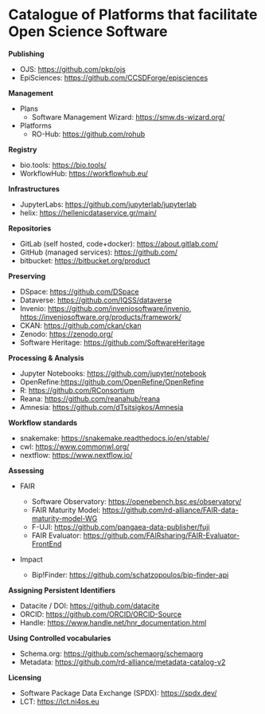 # Catalogue of Platforms that facilitate Open Science Software

**Publishing**  
- OJS: https://github.com/pkp/ojs
- EpiSciences: https://github.com/CCSDForge/episciences  

**Management**
- Plans
  - Software Management Wizard: https://smw.ds-wizard.org/
- Platforms
  - RO-Hub: https://github.com/rohub 

**Registry**
- bio.tools: https://bio.tools/
- WorkflowHub: https://workflowhub.eu/

**Infrastructures**
- JupyterLabs: https://github.com/jupyterlab/jupyterlab
- helix: https://hellenicdataservice.gr/main/

**Repositories**
- GitLab (self hosted, code+docker): https://about.gitlab.com/
- GitHub (managed services): https://github.com/
- bitbucket: https://bitbucket.org/product


**Preserving**  
- DSpace: https://github.com/DSpace  
- Dataverse: https://github.com/IQSS/dataverse 
- Invenio: https://github.com/inveniosoftware/invenio, https://inveniosoftware.org/products/framework/
- CKAN: https://github.com/ckan/ckan
- Zenodo: https://zenodo.org/
- Software Heritage: https://github.com/SoftwareHeritage 

**Processing & Analysis**  
- Jupyter Notebooks: https://github.com/jupyter/notebook 
- OpenRefine:https://github.com/OpenRefine/OpenRefine 
- R: https://github.com/RConsortium 
- Reana: https://github.com/reanahub/reana 
- Amnesia: https://github.com/dTsitsigkos/Amnesia 

**Workflow standards**
- snakemake: https://snakemake.readthedocs.io/en/stable/
- cwl: https://www.commonwl.org/
- nextflow: https://www.nextflow.io/

**Assessing**  
- FAIR
  - Software Observatory: https://openebench.bsc.es/observatory/
  - FAIR Maturity Model: https://github.com/rd-alliance/FAIR-data-maturity-model-WG 
  - F-UJI: https://github.com/pangaea-data-publisher/fuji 
  - FAIR Evaluator: https://github.com/FAIRsharing/FAIR-Evaluator-FrontEnd 

- Impact
  - Bip!Finder: https://github.com/schatzopoulos/bip-finder-api 

**Assigning Persistent Identifiers**  
- Datacite / DOI: https://github.com/datacite 
- ORCID: https://github.com/ORCID/ORCID-Source 
- Handle: https://www.handle.net/hnr_documentation.html 

**Using Controlled vocabularies**  
- Schema.org: https://github.com/schemaorg/schemaorg 
- Metadata: https://github.com/rd-alliance/metadata-catalog-v2 

**Licensing**  
- Software Package Data Exchange (SPDX): https://spdx.dev/
- LCT: https://lct.ni4os.eu 
